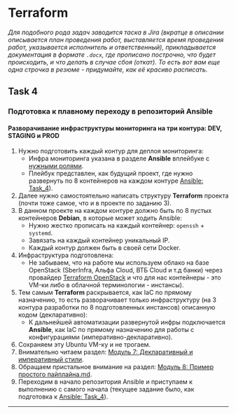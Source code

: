 # Terraform

_Для подобного рода задач заводится таска в Jira (вкратце в описании описывается план проведения работ, выставляется время проведения работ, указывается исполнитель и ответственный), прикладывается документация в формате `.docx`, где прописано построчно, что будет происходить, и что делать в случае сбоя (откат). То есть вот вам еще одна строчка в резюме - придумайте, как её красиво расписать._

## **Task 4**

### Подготовка к плавному переходу в репозиторий Ansible

#### Разворачивание инфраструктуры мониторинга на три контура: DEV, STAGING и PROD

1. Нужно подготовить каждый контур для деплоя мониторинга:
    - Инфра мониторинга указана в разделе **Ansible** вплейбуке с [нужными ролями](https://github.com/lamjob1993/ansible-monitoring/blob/main/ansible/tasks/monitoring_project/playbook.yml).
    - Плейбук представлен, как будущий проект, где нужно развернуть по 8 контейнеров на каждом контуре [Ansible: Task_4](https://github.com/lamjob1993/ansible-monitoring/blob/main/ansible/tasks/task_4.md)).
2. Далее нужно самостоятельно написать структуру **Terraform** проекта (почти тоже самое, что и в проекте по заданию 3).
3. В данном проекте на каждом контуре должно быть по 8 пустых контейнеров **Debian**, в которые может ходить Ansible:
    - Нужно жестко прописать на каждый контейнер: `openssh` + `systemd`.
    - Завязать на каждый контейнер уникальный IP.
    - Каждый контур должен быть в своей сети Docker.
4. Инфраструктура подготовлена:
    - Не забываем, что на работе мы используем облако на базе OpenStack (SberInfra, Альфа Cloud, ВТБ Cloud и т.д банки) через провайдер [Terraform OpenStack](https://registry.terraform.io/providers/terraform-provider-openstack/openstack/latest) и что для нас контейнеры - это VM-ки либо в облачной терминологии - инстансы).
5. Тем самым **Terraform** раскрывается, как IaC по прямому назначению, то есть разворачивает только инфраструктуру (на 3 контура разработки по 8 подготовленных инстансов) описанную кодом (декларативно):
    - К дальнейшей автоматизации развернутой инфры подключается **Ansible**, как IaC по прямому назначению для работы с конфигурациями (императивно-декларативно). 
5. Сохраняем эту Ubuntu VM-ку и не трогаем.
6. Внимательно читаем раздел: [Модуль 7: Декларативный и императивный стили](https://github.com/lamjob1993/terraform-monitoring/blob/main/terraform/beggining/%D0%9C%D0%BE%D0%B4%D1%83%D0%BB%D1%8C%207%3A%20%D0%94%D0%B5%D0%BA%D0%BB%D0%B0%D1%80%D0%B0%D1%82%D0%B8%D0%B2%D0%BD%D1%8B%D0%B9%20%D0%B8%20%D0%B8%D0%BC%D0%BF%D0%B5%D1%80%D0%B0%D1%82%D0%B8%D0%B2%D0%BD%D1%8B%D0%B9%20%D1%81%D1%82%D0%B8%D0%BB%D0%B8.md).
7. Обращаем пристальное внимание на раздел: [Модуль 8: Пример простого пайплайна.md](https://github.com/lamjob1993/terraform-monitoring/blob/main/terraform/beggining/%D0%9C%D0%BE%D0%B4%D1%83%D0%BB%D1%8C%208%3A%20%D0%9F%D1%80%D0%B8%D0%BC%D0%B5%D1%80%20%D0%BF%D0%B0%D0%B9%D0%BF%D0%BB%D0%B0%D0%B9%D0%BD%D0%B0.md).
6. Переходим в начало репозитория Ansible и приступаем к выполнению с самого начала (текущее задание было, как подготовка к [Ansible: Task_4](https://github.com/lamjob1993/ansible-monitoring/blob/main/ansible/tasks/task_4.md)).

---
